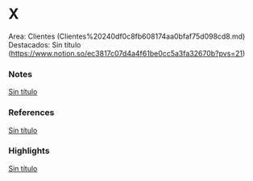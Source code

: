 # X

Area: Clientes (Clientes%20240df0c8fb608174aa0bfaf75d098cd8.md)
Destacados: Sin título (https://www.notion.so/ec3817c07d4a4f61be0cc5a3fa32670b?pvs=21)

### Notes

[Sin título](Sin%20ti%CC%81tulo%20240df0c8fb6081b0afeec02591b52f6d.csv)

### References

[Sin título](Sin%20ti%CC%81tulo%20240df0c8fb6081bf86c0e485d29ce355.csv)

### Highlights

[Sin título](Sin%20ti%CC%81tulo%20240df0c8fb608128ac65dacf47eb0324.csv)